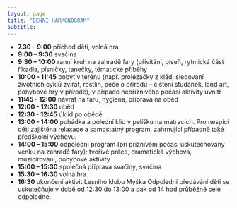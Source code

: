 ```yaml
---
layout: page
title: "DENNÍ HARMONOGRAM"
subtitle:  
---
```


 
- __7.30 – 9:00__ příchod dětí, volná hra
- __9:00 – 9:30__ svačina 
- __9:30 – 10:00__ ranní kruh na zahradě fary (přivítání, píseň, rytmická část říkadla, písničky, tanečky, tématické příběhy
- __10:00 - 11:45__ pobyt v terénu (např. prolézačky z klád, sledování životních cyklů zvířat, rostlin, péče o přírodu – čištění studánek, land art, pohybové hry v přírodě), v případě nepříznivého počasí aktivity uvnitř 
- __11:45 - 12:00__ návrat na faru, hygiena, příprava na oběd
- __12:00 - 12:30__ oběd
- __12:30 - 12:45__ úklid po obědě
- __13:00 - 14:00__ pohádka a polední klid v pelíšku na matracích. Pro nespící děti zajištěna relaxace a samostatný program, zahrnující případně také předškolní výchovu.
- __14:00 – 15:00__ odpolední program (při příznivém počasí uskutečňovány venku na zahradě fary): tvořivé práce, dramatická výchova, muzicírování, pohybové aktivity
- __15:00 – 15:30__ společná příprava svačiny, svačina
- __15:30 – 16:30__ volná hra
- __16:30__ ukončení aktivit Lesního klubu Myška
Odpolední předávání dětí se uskutečňuje v době od 12:30 do 13:00 a pak od 14 hod průběžně celé odpoledne.

